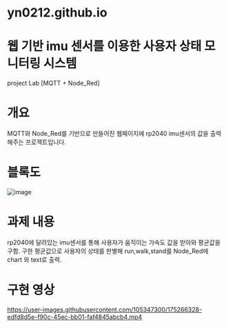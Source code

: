 # yn0212.github.io
# 웹 기반 imu 센서를 이용한 사용자 상태 모니터링 시스템
project Lab [MQTT + Node_Red]
# 개요
MQTT와 Node_Red를 기반으로 만들어진 웹페이지에 rp2040 imu센서의 값을 출력해주는 프로젝트입니다.


# 블록도
![image](https://user-images.githubusercontent.com/105347300/174740546-2e55374d-3c6e-43d8-a3f7-2b173625ded7.png)

# 과제 내용
rp2040에 달려있는 imu센서를 통해 사용자가 움직이는 가속도 값을 받아와 평균값을 구함.
구한 평균값으로 사용자의 상태를 판별해 run,walk,stand를 Node_Red에 chart 와 text로 출력.
# 구현 영상


https://user-images.githubusercontent.com/105347300/175266328-edfd8d5e-f90c-45ec-bb01-faf4845abcb4.mp4



